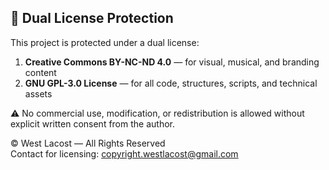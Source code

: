 ## 📜 Dual License Protection

This project is protected under a dual license:

1. **Creative Commons BY-NC-ND 4.0** — for visual, musical, and branding content  
2. **GNU GPL-3.0 License** — for all code, structures, scripts, and technical assets

⚠️ No commercial use, modification, or redistribution is allowed without explicit written consent from the author.

© West Lacost — All Rights Reserved  
Contact for licensing: copyright.westlacost@gmail.com
